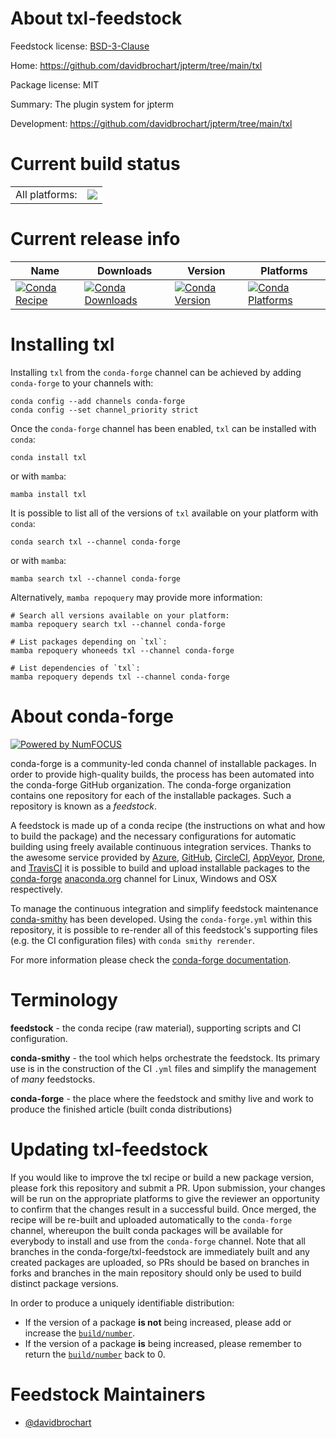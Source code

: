 About txl-feedstock
===================

Feedstock license: [BSD-3-Clause](https://github.com/conda-forge/txl-feedstock/blob/main/LICENSE.txt)

Home: https://github.com/davidbrochart/jpterm/tree/main/txl

Package license: MIT

Summary: The plugin system for jpterm

Development: https://github.com/davidbrochart/jpterm/tree/main/txl

Current build status
====================


<table><tr><td>All platforms:</td>
    <td>
      <a href="https://dev.azure.com/conda-forge/feedstock-builds/_build/latest?definitionId=22807&branchName=main">
        <img src="https://dev.azure.com/conda-forge/feedstock-builds/_apis/build/status/txl-feedstock?branchName=main">
      </a>
    </td>
  </tr>
</table>

Current release info
====================

| Name | Downloads | Version | Platforms |
| --- | --- | --- | --- |
| [![Conda Recipe](https://img.shields.io/badge/recipe-txl-green.svg)](https://anaconda.org/conda-forge/txl) | [![Conda Downloads](https://img.shields.io/conda/dn/conda-forge/txl.svg)](https://anaconda.org/conda-forge/txl) | [![Conda Version](https://img.shields.io/conda/vn/conda-forge/txl.svg)](https://anaconda.org/conda-forge/txl) | [![Conda Platforms](https://img.shields.io/conda/pn/conda-forge/txl.svg)](https://anaconda.org/conda-forge/txl) |

Installing txl
==============

Installing `txl` from the `conda-forge` channel can be achieved by adding `conda-forge` to your channels with:

```
conda config --add channels conda-forge
conda config --set channel_priority strict
```

Once the `conda-forge` channel has been enabled, `txl` can be installed with `conda`:

```
conda install txl
```

or with `mamba`:

```
mamba install txl
```

It is possible to list all of the versions of `txl` available on your platform with `conda`:

```
conda search txl --channel conda-forge
```

or with `mamba`:

```
mamba search txl --channel conda-forge
```

Alternatively, `mamba repoquery` may provide more information:

```
# Search all versions available on your platform:
mamba repoquery search txl --channel conda-forge

# List packages depending on `txl`:
mamba repoquery whoneeds txl --channel conda-forge

# List dependencies of `txl`:
mamba repoquery depends txl --channel conda-forge
```


About conda-forge
=================

[![Powered by
NumFOCUS](https://img.shields.io/badge/powered%20by-NumFOCUS-orange.svg?style=flat&colorA=E1523D&colorB=007D8A)](https://numfocus.org)

conda-forge is a community-led conda channel of installable packages.
In order to provide high-quality builds, the process has been automated into the
conda-forge GitHub organization. The conda-forge organization contains one repository
for each of the installable packages. Such a repository is known as a *feedstock*.

A feedstock is made up of a conda recipe (the instructions on what and how to build
the package) and the necessary configurations for automatic building using freely
available continuous integration services. Thanks to the awesome service provided by
[Azure](https://azure.microsoft.com/en-us/services/devops/), [GitHub](https://github.com/),
[CircleCI](https://circleci.com/), [AppVeyor](https://www.appveyor.com/),
[Drone](https://cloud.drone.io/welcome), and [TravisCI](https://travis-ci.com/)
it is possible to build and upload installable packages to the
[conda-forge](https://anaconda.org/conda-forge) [anaconda.org](https://anaconda.org/)
channel for Linux, Windows and OSX respectively.

To manage the continuous integration and simplify feedstock maintenance
[conda-smithy](https://github.com/conda-forge/conda-smithy) has been developed.
Using the ``conda-forge.yml`` within this repository, it is possible to re-render all of
this feedstock's supporting files (e.g. the CI configuration files) with ``conda smithy rerender``.

For more information please check the [conda-forge documentation](https://conda-forge.org/docs/).

Terminology
===========

**feedstock** - the conda recipe (raw material), supporting scripts and CI configuration.

**conda-smithy** - the tool which helps orchestrate the feedstock.
                   Its primary use is in the construction of the CI ``.yml`` files
                   and simplify the management of *many* feedstocks.

**conda-forge** - the place where the feedstock and smithy live and work to
                  produce the finished article (built conda distributions)


Updating txl-feedstock
======================

If you would like to improve the txl recipe or build a new
package version, please fork this repository and submit a PR. Upon submission,
your changes will be run on the appropriate platforms to give the reviewer an
opportunity to confirm that the changes result in a successful build. Once
merged, the recipe will be re-built and uploaded automatically to the
`conda-forge` channel, whereupon the built conda packages will be available for
everybody to install and use from the `conda-forge` channel.
Note that all branches in the conda-forge/txl-feedstock are
immediately built and any created packages are uploaded, so PRs should be based
on branches in forks and branches in the main repository should only be used to
build distinct package versions.

In order to produce a uniquely identifiable distribution:
 * If the version of a package **is not** being increased, please add or increase
   the [``build/number``](https://docs.conda.io/projects/conda-build/en/latest/resources/define-metadata.html#build-number-and-string).
 * If the version of a package **is** being increased, please remember to return
   the [``build/number``](https://docs.conda.io/projects/conda-build/en/latest/resources/define-metadata.html#build-number-and-string)
   back to 0.

Feedstock Maintainers
=====================

* [@davidbrochart](https://github.com/davidbrochart/)

